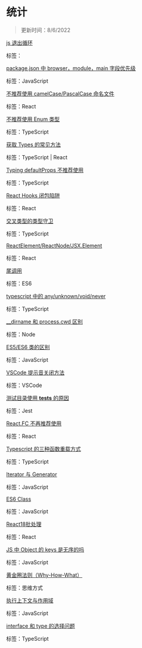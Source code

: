 
  # 统计
  
  > 更新时间：8/6/2022
  
  
  [js 退出循环](https://api.github.com/repos/nmsn/blog/issues/24)

  标签：
  

  [package.json 中 browser，module，main 字段优先级](https://api.github.com/repos/nmsn/blog/issues/23)

  标签：JavaScript
  

  [不推荐使用 camelCase/PascalCase 命名文件](https://api.github.com/repos/nmsn/blog/issues/22)

  标签：React
  

  [不推荐使用 Enum 类型](https://api.github.com/repos/nmsn/blog/issues/21)

  标签：TypeScript
  

  [获取 Types 的常见方法](https://api.github.com/repos/nmsn/blog/issues/20)

  标签：TypeScript | React
  

  [Typing defaultProps 不推荐使用](https://api.github.com/repos/nmsn/blog/issues/19)

  标签：TypeScript
  

  [React Hooks 闭包陷阱](https://api.github.com/repos/nmsn/blog/issues/18)

  标签：React
  

  [交叉类型的类型守卫](https://api.github.com/repos/nmsn/blog/issues/17)

  标签：TypeScript
  

  [ReactElement/ReactNode/JSX.Element](https://api.github.com/repos/nmsn/blog/issues/16)

  标签：React
  

  [尾调用](https://api.github.com/repos/nmsn/blog/issues/15)

  标签：ES6
  

  [typescript 中的 any/unknown/void/never](https://api.github.com/repos/nmsn/blog/issues/14)

  标签：TypeScript
  

  [__dirname 和 process.cwd 区别](https://api.github.com/repos/nmsn/blog/issues/13)

  标签：Node
  

  [ES5/ES6 类的区别](https://api.github.com/repos/nmsn/blog/issues/12)

  标签：JavaScript
  

  [VSCode 提示音关闭方法](https://api.github.com/repos/nmsn/blog/issues/11)

  标签：VSCode
  

  [测试目录使用 __tests__ 的原因](https://api.github.com/repos/nmsn/blog/issues/10)

  标签：Jest
  

  [React.FC 不再推荐使用](https://api.github.com/repos/nmsn/blog/issues/9)

  标签：React
  

  [Typescript 的三种函数重载方式](https://api.github.com/repos/nmsn/blog/issues/8)

  标签：TypeScript
  

  [Iterator 与 Generator](https://api.github.com/repos/nmsn/blog/issues/7)

  标签：JavaScript
  

  [ES6 Class](https://api.github.com/repos/nmsn/blog/issues/6)

  标签：JavaScript
  

  [React18批处理](https://api.github.com/repos/nmsn/blog/issues/5)

  标签：React
  

  [JS 中 Object 的 keys 是无序的吗](https://api.github.com/repos/nmsn/blog/issues/4)

  标签：JavaScript
  

  [黄金圈法则（Why-How-What）](https://api.github.com/repos/nmsn/blog/issues/3)

  标签：思维方式
  

  [执行上下文与作用域](https://api.github.com/repos/nmsn/blog/issues/2)

  标签：JavaScript
  

  [interface 和 type 的选择问题](https://api.github.com/repos/nmsn/blog/issues/1)

  标签：TypeScript
  
  